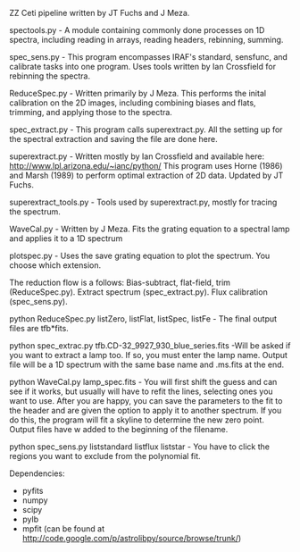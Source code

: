 ZZ Ceti pipeline written by JT Fuchs and J Meza.

spectools.py - A module containing commonly done processes on 1D spectra, including reading in arrays, reading headers, rebinning, summing.

spec_sens.py - This program encompasses IRAF's standard, sensfunc, and calibrate tasks into one program. Uses tools written by Ian Crossfield for rebinning the spectra.

ReduceSpec.py - Written primarily by J Meza. This performs the inital calibration on the 2D images, including combining biases and flats, trimming, and applying those to the spectra.

spec_extract.py - This program calls superextract.py. All the setting up for the spectral extraction and saving the file are done here.

superextract.py - Written mostly by Ian Crossfield and available here: http://www.lpl.arizona.edu/~ianc/python/ This program uses Horne (1986) and Marsh (1989) to perform optimal extraction of 2D data. Updated by JT Fuchs.

superextract_tools.py - Tools used by superextract.py, mostly for tracing the spectrum.

WaveCal.py - Written by J Meza. Fits the grating equation to a spectral lamp and applies it to a 1D spectrum

plotspec.py - Uses the save grating equation to plot the spectrum. You choose which extension.


The reduction flow is a follows: Bias-subtract, flat-field, trim (ReduceSpec.py). Extract spectrum (spec_extract.py). Flux calibration (spec_sens.py).

python ReduceSpec.py listZero, listFlat, listSpec, listFe
       - The final output files are tfb*fits.

python spec_extrac.py tfb.CD-32_9927_930_blue_series.fits
       -Will be asked if you want to extract a lamp too. If so, you must enter the lamp name. Output file will be a 1D spectrum with the same base name and .ms.fits at the end.

python WaveCal.py lamp_spec.fits
       - You will first shift the guess and can see if it works, but usually will have to refit the lines, selecting ones you want to use. After you are happy, you can save the parameters to the fit to the header and are given the option to apply it to another spectrum. If you do this, the program will fit a skyline to determine the new zero point. Output files have w added to the beginning of the filename. 

python spec_sens.py liststandard listflux liststar
       - You have to click the regions you want to exclude from the polynomial fit. 

Dependencies:
- pyfits
- numpy
- scipy
- pylb
- mpfit (can be found at http://code.google.com/p/astrolibpy/source/browse/trunk/)



